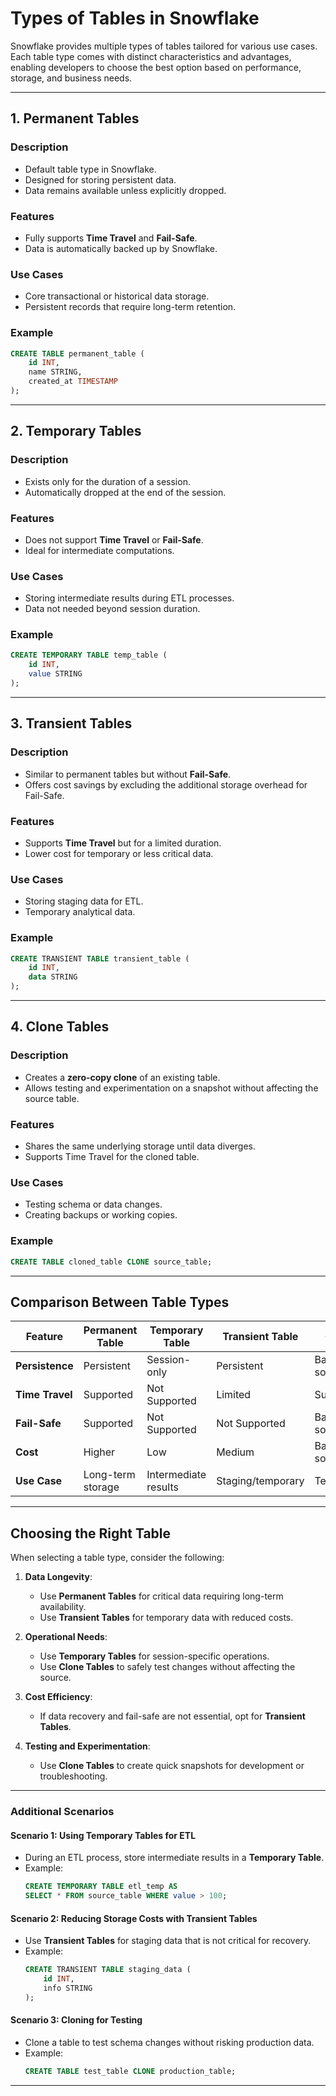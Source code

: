 # **Types of Tables in Snowflake**

Snowflake provides multiple types of tables tailored for various use cases. Each table type comes with distinct characteristics and advantages, enabling developers to choose the best option based on performance, storage, and business needs.

---

## **1. Permanent Tables**

### **Description**
- Default table type in Snowflake.
- Designed for storing persistent data.
- Data remains available unless explicitly dropped.

### **Features**
- Fully supports **Time Travel** and **Fail-Safe**.
- Data is automatically backed up by Snowflake.

### **Use Cases**
- Core transactional or historical data storage.
- Persistent records that require long-term retention.

### **Example**
```sql
CREATE TABLE permanent_table (
    id INT,
    name STRING,
    created_at TIMESTAMP
);
```

---

## **2. Temporary Tables**

### **Description**
- Exists only for the duration of a session.
- Automatically dropped at the end of the session.

### **Features**
- Does not support **Time Travel** or **Fail-Safe**.
- Ideal for intermediate computations.

### **Use Cases**
- Storing intermediate results during ETL processes.
- Data not needed beyond session duration.

### **Example**
```sql
CREATE TEMPORARY TABLE temp_table (
    id INT,
    value STRING
);
```

---

## **3. Transient Tables**

### **Description**
- Similar to permanent tables but without **Fail-Safe**.
- Offers cost savings by excluding the additional storage overhead for Fail-Safe.

### **Features**
- Supports **Time Travel** but for a limited duration.
- Lower cost for temporary or less critical data.

### **Use Cases**
- Storing staging data for ETL.
- Temporary analytical data.

### **Example**
```sql
CREATE TRANSIENT TABLE transient_table (
    id INT,
    data STRING
);
```

---

## **4. Clone Tables**

### **Description**
- Creates a **zero-copy clone** of an existing table.
- Allows testing and experimentation on a snapshot without affecting the source table.

### **Features**
- Shares the same underlying storage until data diverges.
- Supports Time Travel for the cloned table.

### **Use Cases**
- Testing schema or data changes.
- Creating backups or working copies.

### **Example**
```sql
CREATE TABLE cloned_table CLONE source_table;
```

---

## **Comparison Between Table Types**

| Feature                 | Permanent Table      | Temporary Table        | Transient Table       | Clone Table          |
|-------------------------|----------------------|-------------------------|-----------------------|----------------------|
| **Persistence**         | Persistent           | Session-only           | Persistent            | Based on source      |
| **Time Travel**         | Supported            | Not Supported          | Limited               | Supported            |
| **Fail-Safe**           | Supported            | Not Supported          | Not Supported         | Based on source      |
| **Cost**                | Higher               | Low                    | Medium                | Based on source      |
| **Use Case**            | Long-term storage    | Intermediate results   | Staging/temporary     | Testing/backups      |

---

## **Choosing the Right Table**

When selecting a table type, consider the following:

1. **Data Longevity**:
   - Use **Permanent Tables** for critical data requiring long-term availability.
   - Use **Transient Tables** for temporary data with reduced costs.

2. **Operational Needs**:
   - Use **Temporary Tables** for session-specific operations.
   - Use **Clone Tables** to safely test changes without affecting the source.

3. **Cost Efficiency**:
   - If data recovery and fail-safe are not essential, opt for **Transient Tables**.

4. **Testing and Experimentation**:
   - Use **Clone Tables** to create quick snapshots for development or troubleshooting.

---

### **Additional Scenarios**

#### **Scenario 1: Using Temporary Tables for ETL**
- During an ETL process, store intermediate results in a **Temporary Table**.
- Example:
  ```sql
  CREATE TEMPORARY TABLE etl_temp AS
  SELECT * FROM source_table WHERE value > 100;
  ```

#### **Scenario 2: Reducing Storage Costs with Transient Tables**
- Use **Transient Tables** for staging data that is not critical for recovery.
- Example:
  ```sql
  CREATE TRANSIENT TABLE staging_data (
      id INT,
      info STRING
  );
  ```

#### **Scenario 3: Cloning for Testing**
- Clone a table to test schema changes without risking production data.
- Example:
  ```sql
  CREATE TABLE test_table CLONE production_table;
  ```

---

